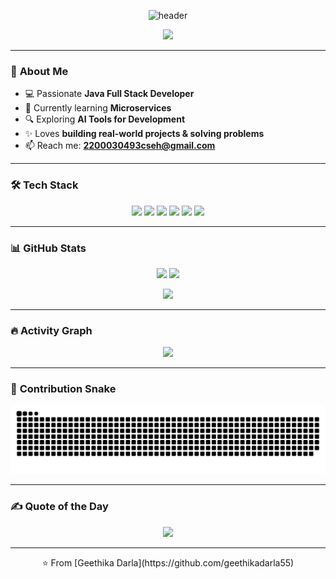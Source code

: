 <!-- Profile Banner -->
<p align="center">
  <img src="https://capsule-render.vercel.app/api?type=waving&color=gradient&height=200&section=header&text=Hi%20👋,%20I'm%20Geethika%20Darla&fontSize=40&fontColor=fff&animation=fadeIn" alt="header"/>
</p>

<!-- Typing Animation -->
<p align="center">
  <img src="https://readme-typing-svg.herokuapp.com?size=24&duration=4000&color=58A6FF&center=true&vCenter=true&width=700&lines=Full+Stack+Developer;Java+%7C+Spring+Boot+%7C+ReactJS;Lifelong+Learner+%26+Problem+Solver" />
</p>

---

### 🚀 **About Me**
- 💻 Passionate **Java Full Stack Developer**  
- 🌱 Currently learning **Microservices**  
- 🔍 Exploring **AI Tools for Development**  
- ✨ Loves **building real-world projects & solving problems**  
- 📫 Reach me: **2200030493cseh@gmail.com**

---

### 🛠 **Tech Stack**
<p align="center">
<img src="https://img.shields.io/badge/Java-ED8B00?style=for-the-badge&logo=openjdk&logoColor=white"/>
<img src="https://img.shields.io/badge/SpringBoot-6DB33F?style=for-the-badge&logo=spring&logoColor=white"/>
<img src="https://img.shields.io/badge/MySQL-4479A1?style=for-the-badge&logo=mysql&logoColor=white"/>
<img src="https://img.shields.io/badge/React-61DAFB?style=for-the-badge&logo=react&logoColor=black"/>
<img src="https://img.shields.io/badge/Bootstrap-563D7C?style=for-the-badge&logo=bootstrap&logoColor=white"/>
<img src="https://img.shields.io/badge/GitHub-181717?style=for-the-badge&logo=github&logoColor=white"/>
</p>

---

### 📊 **GitHub Stats**
<p align="center">
<img src="https://github-readme-stats.vercel.app/api?username=geethikadarla55&show_icons=true&theme=tokyonight" height="180"/>
<img src="https://github-readme-streak-stats.herokuapp.com/?user=geethikadarla55&theme=tokyonight" height="180"/>
</p>

<p align="center">
<img src="https://github-readme-stats.vercel.app/api/top-langs/?username=geethikadarla55&layout=compact&theme=tokyonight" height="150"/>
</p>

---

### 🔥 **Activity Graph**
<p align="center">
<img src="https://github-readme-activity-graph.vercel.app/graph?username=geethikadarla55&theme=react-dark"/>
</p>

---

### 🐍 **Contribution Snake**
<p align="center">
  <img src="https://github.com/Platane/snk/raw/output/github-contribution-grid-snake.svg" />
</p>

---

### ✍️ **Quote of the Day**
<p align="center">
  <img src="https://quotes-github-readme.vercel.app/api?type=horizontal&theme=tokyonight"/>
</p>

---

<p align="center">
⭐️ From [Geethika Darla](https://github.com/geethikadarla55)
</p>
